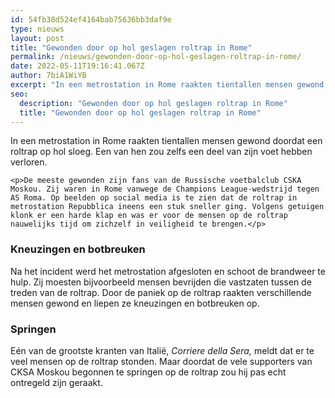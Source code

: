 ```yaml
---
id: 54fb38d524ef4164bab75636bb3daf9e
type: nieuws
layout: post
title: "Gewonden door op hol geslagen roltrap in Rome"
permalink: /nieuws/gewonden-door-op-hol-geslagen-roltrap-in-rome/
date: 2022-05-11T19:16:41.067Z
author: 7biA1WiYB
excerpt: "In een metrostation in Rome raakten tientallen mensen gewond doordat een roltrap op hol sloeg. Een van hen zou zelfs een deel van zijn voet hebben verloren.   "
seo:
  description: "Gewonden door op hol geslagen roltrap in Rome"
  title: "Gewonden door op hol geslagen roltrap in Rome"
---
```

In een metrostation in Rome raakten tientallen mensen gewond doordat een roltrap op hol sloeg. Een van hen zou zelfs een deel van zijn voet hebben verloren.   

    <p>De meeste gewonden zijn fans van de Russische voetbalclub CSKA Moskou. Zij waren in Rome vanwege de Champions League-wedstrijd tegen AS Roma. Op beelden op social media is te zien dat de roltrap in metrostation Repubblica ineens een stuk sneller ging. Volgens getuigen klonk er een harde klap en was er voor de mensen op de roltrap nauwelijks tijd om zichzelf in veiligheid te brengen.</p>
<h3>Kneuzingen en botbreuken</h3>
<p>Na het incident werd het metrostation afgesloten en schoot de brandweer te hulp. Zij moesten bijvoorbeeld mensen bevrijden die vastzaten tussen de treden van de roltrap. Door de paniek op de roltrap raakten verschillende mensen gewond en liepen ze kneuzingen en botbreuken op. </p>
<h3>Springen</h3>
<p>Eén van de grootste kranten van Italië, <em>Corriere della Sera,</em> meldt dat er te veel mensen op de roltrap stonden. Maar doordat de vele supporters van CKSA Moskou begonnen te springen op de roltrap zou hij pas echt ontregeld zijn geraakt.</p>  
